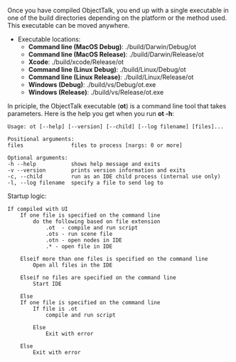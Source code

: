 Once you have compiled ObjectTalk, you end up with a
single executable in one of the build directories
depending on the platform or the method used.
This executable can be moved anywhere.

* Executable locations:
	* **Command line (MacOS Debug)**: ./build/Darwin/Debug/ot
	* **Command line (MacOS Release)**: ./build/Darwin/Release/ot
	* **Xcode**: ./build/xcode/Release/ot
	* **Command line (Linux Debug)**: ./build/Linux/Debug/ot
	* **Command line (Linux Release)**: ./build/Linux/Release/ot
	* **Windows (Debug)**: ./build/vs/Debug/ot.exe
	* **Windows (Release)**: ./build/vs/Release/ot.exe

In priciple, the ObjectTalk executable (**ot**) is a
command line tool that takes parameters. Here is the
help you get when you run **ot -h**:

	Usage: ot [--help] [--version] [--child] [--log filename] [files]...

	Positional arguments:
	files               files to process [nargs: 0 or more]

	Optional arguments:
	-h --help			shows help message and exits
	-v --version		prints version information and exits
	-c, --child         run as an IDE child process (internal use only)
	-l, --log filename  specify a file to send log to

Startup logic:

	If compiled with UI
		If one file is specified on the command line
			do the following based on file extension
				.ot  - compile and run script
				.ots - run scene file
				.otn - open nodes in IDE
				.* - open file in IDE

		Elseif more than one files is specified on the command line
			Open all files in the IDE

		Elseif no files are specified on the command line
			Start IDE

		Else
		If one file is specified on the command line
			If file is .ot
				compile and run script

			Else
				Exit with error

		Else
			Exit with error
